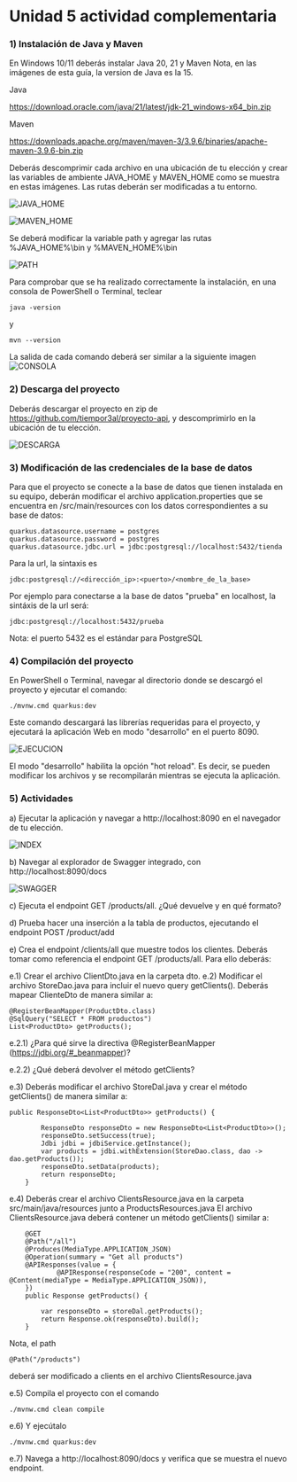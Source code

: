# Unidad 5 actividad complementaria
### 1) Instalación de Java y Maven
En Windows 10/11 deberás instalar Java 20, 21 y Maven
Nota, en las imágenes de esta guía, la version de Java es la 15.

Java

https://download.oracle.com/java/21/latest/jdk-21_windows-x64_bin.zip

Maven

https://downloads.apache.org/maven/maven-3/3.9.6/binaries/apache-maven-3.9.6-bin.zip

Deberás descomprimir cada archivo en una ubicación de tu elección y crear
las variables de ambiente JAVA_HOME y MAVEN_HOME como se muestra en estas imágenes.
Las rutas deberán ser modificadas a tu entorno.

![JAVA_HOME](./images/java_1.png "JAVA_HOME")

![MAVEN_HOME](./images/maven_1.png "MAVEN_HOME")

Se deberá modificar la variable path y agregar las rutas %JAVA_HOME%\bin y %MAVEN_HOME%\bin

![PATH](./images/path.png "PATH")

Para comprobar que se ha realizado correctamente la instalación, en una consola de PowerShell o Terminal,
teclear
```
java -version
```
y
```
mvn --version
```

La salida de cada comando deberá ser similar a la siguiente imagen
![CONSOLA](./images/consola.png "CONSOLA")

### 2) Descarga del proyecto

Deberás descargar el proyecto en zip de https://github.com/tiempor3al/proyecto-api, y descomprimirlo en la ubicación de tu elección.

![DESCARGA](./images/descarga.png "DESCARGA")

### 3) Modificación de las credenciales de la base de datos

Para que el proyecto se conecte a la base de datos que tienen instalada en su equipo, deberán modificar el archivo application.properties
que se encuentra en /src/main/resources con los datos correspondientes a su base de datos:

```
quarkus.datasource.username = postgres
quarkus.datasource.password = postgres
quarkus.datasource.jdbc.url = jdbc:postgresql://localhost:5432/tienda
```

Para la url, la sintaxis es
```
jdbc:postgresql://<dirección_ip>:<puerto>/<nombre_de_la_base>
```
Por ejemplo para conectarse a la base de datos "prueba" en localhost, la sintáxis
de la url será:
```
jdbc:postgresql://localhost:5432/prueba
```
Nota: el puerto 5432 es el estándar para PostgreSQL

### 4) Compilación del proyecto

En PowerShell o Terminal, navegar al directorio donde se descargó el proyecto y ejecutar el comando:

```
./mvnw.cmd quarkus:dev
```

Este comando descargará las librerías requeridas para el proyecto, y ejecutará la aplicación Web en modo "desarrollo" en el puerto 8090.

![EJECUCION](./images/ejecucion.png "EJECUCION")

El modo "desarrollo" habilita la opción "hot reload". Es decir, se pueden modificar los archivos y se recompilarán mientras se ejecuta la aplicación.

### 5) Actividades

a) Ejecutar la aplicación y navegar a http://localhost:8090 en el navegador de tu elección.

![INDEX](./images/index.png "INDEX")

b) Navegar al explorador de Swagger integrado, con http://localhost:8090/docs

![SWAGGER](./images/swagger.png "SWAGGER")

c) Ejecuta el endpoint GET /products/all. ¿Qué devuelve y en qué formato?

d) Prueba hacer una inserción a la tabla de productos, ejecutando el endpoint POST /product/add

e) Crea el endpoint /clients/all que muestre todos los clientes. Deberás tomar como referencia el endpoint GET /products/all.
Para ello deberás:

e.1) Crear el archivo ClientDto.java en la carpeta dto.
e.2) Modificar el archivo StoreDao.java para incluir el nuevo query getClients(). Deberás mapear ClienteDto de manera similar a:
```
@RegisterBeanMapper(ProductDto.class)
@SqlQuery("SELECT * FROM productos")
List<ProductDto> getProducts();
```


e.2.1) ¿Para qué sirve la directiva @RegisterBeanMapper (https://jdbi.org/#_beanmapper)?


e.2.2) ¿Qué deberá devolver el método getClients?


e.3) Deberás modificar el archivo StoreDal.java y crear el método getClients() de manera similar a:
```
public ResponseDto<List<ProductDto>> getProducts() {

        ResponseDto responseDto = new ResponseDto<List<ProductDto>>();
        responseDto.setSuccess(true);
        Jdbi jdbi = jdbiService.getInstance();
        var products = jdbi.withExtension(StoreDao.class, dao -> dao.getProducts());
        responseDto.setData(products);
        return responseDto;
    }
```

e.4) Deberás crear el archivo ClientsResource.java en la carpeta src/main/java/resources junto a ProductsResources.java
El archivo ClientsResource.java deberá contener un método getClients() similar a:
```
    @GET
    @Path("/all")
    @Produces(MediaType.APPLICATION_JSON)
    @Operation(summary = "Get all products")
    @APIResponses(value = {
            @APIResponse(responseCode = "200", content = @Content(mediaType = MediaType.APPLICATION_JSON)),
    })
    public Response getProducts() {

        var responseDto = storeDal.getProducts();
        return Response.ok(responseDto).build();
    }
```
Nota, el path
```
@Path("/products")
```
deberá ser modificado a clients en el archivo ClientsResource.java


e.5) Compila el proyecto con el comando
```
./mvnw.cmd clean compile
```
e.6) Y ejecútalo
```
./mvnw.cmd quarkus:dev
```
e.7) Navega a http://localhost:8090/docs y verifica que se muestra el nuevo endpoint. 
 

